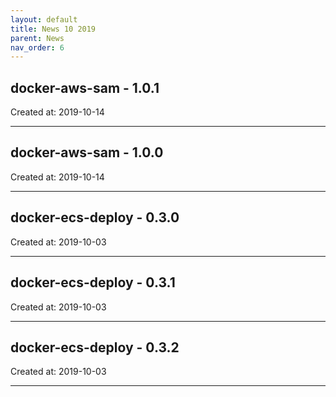 ```yaml
---
layout: default
title: News 10 2019
parent: News
nav_order: 6
---
```




## docker-aws-sam - 1.0.1


Created at: 2019-10-14

---


## docker-aws-sam - 1.0.0


Created at: 2019-10-14

---


## docker-ecs-deploy - 0.3.0


Created at: 2019-10-03

---


## docker-ecs-deploy - 0.3.1


Created at: 2019-10-03

---


## docker-ecs-deploy - 0.3.2


Created at: 2019-10-03

---

